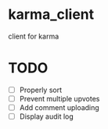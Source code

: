 karma_client
============

client for karma


TODO
====

- [ ] Properly sort
- [ ] Prevent multiple upvotes
- [ ] Add comment uploading
- [ ] Display audit log
